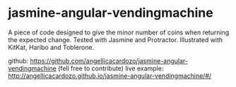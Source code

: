 # jasmine-angular-vendingmachine
A piece of code designed to give the minor number of coins when returning the expected change.
Tested with Jasmine and Protractor. Illustrated with KitKat, Haribo and Toblerone.

github: https://github.com/angellicacardozo/jasmine-angular-vendingmachine (fell free to contribute)
live example: http://angellicacardozo.github.io/jasmine-angular-vendingmachine/#/
